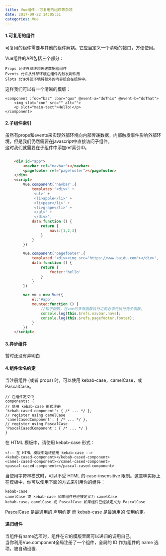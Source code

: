 ```yaml
---
title: Vue组件--可复用的组件等杂项
date: 2017-09-22 14:05:51
categories: Vue
---
```


#### 1.可复用的组件

可复用的组件需要与其他的组件解耦。它应当定义一个清晰的接口，方便使用。

Vue组件的API包括三个部分：

	Props 允许外部环境传递数据给组件  
	Events 允许从外部环境在组件内触发副作用  
	Slots 允许外部环境将额外的内容组合在组件中。  

这样我们可以有一个清晰的模版：

	<component :foo="baz" :bar="qux" @event-a="doThis" @event-b="doThat">
		<img slot="con" src="" alt="">
		<p slot="main-text">Hello!</p>
	</component>


#### 2.子组件索引

虽然有props和events来实现外部环境向内部传递数据，内部触发事件影响外部环境，但是我们仍然需要在javascript中直接访问子组件。  
这时我们就需要在子组件中添加ref索引ID。

``` html

	<div id="app">
        <navbar ref="navbar"></navbar>
        <pagefooter ref="pagefooter"></pagefooter>
    </div>
    <script>
        Vue.component('navbar',{
            templates:'<div>' +
            '<ul>' +
            '<li>apple</li>' +
            '<li>pear</li>' +
            '<li>grape</li>' +
            '</ul>' +
            '</div>',
            data:function () {
                return {
                    navs:[1,2,3]
                }
            }
        })

        Vue.component('pagefooter',{
            templated:'<div><img src="https://www.baidu.com"></div>',
            data:function () {
                return {
                    footer:'hello'
                }
            }
        })

        var vm = new Vue({
            el:'#app',
            mounted:function () {
                //钩子函数，在vue的多有函数执行之前必须先执行钩子函数。
                console.log(this.$refs.navbar.navs);
                console.log(this.$refs.pagefooter.footer);
            }
        })
    </script>

```

#### 3.异步组件

暂时还没有弄明白

#### 4.组件命名约定

当注册组件 (或者 props) 时，可以使用 kebab-case，camelCase，或 PascalCase。

	// 在组件定义中
	components: {
	// 使用 kebab-case 形式注册
	'kebab-cased-component': { /* ... */ },
	// register using camelCase
	'camelCasedComponent': { /* ... */ },
	// register using PascalCase
	'PascalCasedComponent': { /* ... */ }
	}    

在 HTML 模板中，请使用 kebab-case 形式：

	<!-- 在 HTML 模板中始终使用 kebab-case -->
	<kebab-cased-component></kebab-cased-component>
	<camel-cased-component></camel-cased-component>
	<pascal-cased-component></pascal-cased-component>	

当使用字符串模式时，可以不受 HTML 的 case-insensitive 限制。这意味实际上在模板中，你可以使用下面的方式来引用你的组件：

	kebab-case
	camelCase 或 kebab-case 如果组件已经被定义为 camelCase
	kebab-case，camelCase 或 PascalCase 如果组件已经被定义为 PascalCase	

PascalCase 是最通用的 声明约定 而 kebab-case 是最通用的 使用约定。	

#### 递归组件

当组件有name选项时，组件在它的模版里面可以递归的调用自己。  
当你利用Vue.component全局注册了一个组件，全局的 ID 作为组件的 name 选项，被自动设置.

